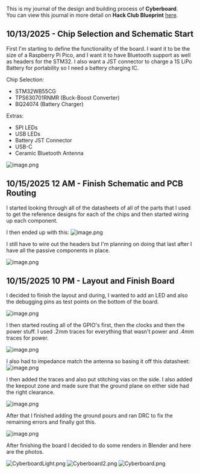 <!--
  ===================    !!READ THIS NOTICE!!   ====================
  DO NOT edit this file manually. Your changes WILL BE OVERWRITTEN!
  This journal is auto generated and updated by Hack Club Blueprint.
  To edit this file, please edit your journal entries on Blueprint.
  ==================================================================
-->

This is my journal of the design and building process of **Cyberboard**.  
You can view this journal in more detail on **Hack Club Blueprint** [here](https://blueprint.hackclub.com/projects/491).


## 10/13/2025 - Chip Selection and Schematic Start  

First I'm starting to define the functionality of the board. I want it to be the size of a Raspberry Pi Pico, and I want it to have Bluetooth support as well as headers for the STM32. I also want a JST connector to charge a 1S LiPo Battery for portability so I need a battery charging IC.

Chip Selection:

- STM32WB55CG
- TPS630701RNMR (Buck-Boost Converter)
- BQ24074 (Battery Charger)

Extras:

- SPI LEDs
- USB LEDs
- Battery JST Connector
- USB-C
- Ceramic Bluetooth Antenna

![image.png](https://blueprint.hackclub.com/user-attachments/blobs/proxy/eyJfcmFpbHMiOnsiZGF0YSI6MjE0NiwicHVyIjoiYmxvYl9pZCJ9fQ==--56d85a1a33d10cf902e22c7f6eaffa15ef3ebc50/image.png)
  

## 10/15/2025 12 AM - Finish Schematic and PCB Routing  

I started looking through all of the datasheets of all of the parts that I used to get the reference designs for each of the chips and then started wiring up each component.

I then ended up with this:
![image.png](https://blueprint.hackclub.com/user-attachments/blobs/proxy/eyJfcmFpbHMiOnsiZGF0YSI6MjI5MCwicHVyIjoiYmxvYl9pZCJ9fQ==--7e9fd5016f1598f53da14cb4da7e65df2c8ae757/image.png)

I still have to wire out the headers but I'm planning on doing that last after I have all the passive components in place.

![image.png](https://blueprint.hackclub.com/user-attachments/blobs/proxy/eyJfcmFpbHMiOnsiZGF0YSI6MjI5MSwicHVyIjoiYmxvYl9pZCJ9fQ==--5c71dd018c46b06d1b4ad477c20f0dac9140fc65/image.png)
  

## 10/15/2025 10 PM - Layout and Finish Board  

I decided to finish the layout and during, I wanted to add an LED and also the debugging pins as test points on the bottom of the board.

![image.png](https://blueprint.hackclub.com/user-attachments/blobs/proxy/eyJfcmFpbHMiOnsiZGF0YSI6MjQzMiwicHVyIjoiYmxvYl9pZCJ9fQ==--112dd087281849b4809601a72c1e95b8259416ca/image.png)

I then started routing all of the GPIO's first, then the clocks and then the power stuff. I used .2mm traces for everything that wasn't power and .4mm traces for power.

![image.png](https://blueprint.hackclub.com/user-attachments/blobs/proxy/eyJfcmFpbHMiOnsiZGF0YSI6MjQzMywicHVyIjoiYmxvYl9pZCJ9fQ==--6b26a75ae867de93401ac9a273f6dccc0e82a911/image.png)

I also had to impedance match the antenna so basing it off this datasheet:
![image.png](https://blueprint.hackclub.com/user-attachments/blobs/proxy/eyJfcmFpbHMiOnsiZGF0YSI6MjQzNCwicHVyIjoiYmxvYl9pZCJ9fQ==--6fe7802ff5522970416dfaf0142bda1fe8ab5947/image.png)

I then added the traces and also put stitching vias on the side. I also added the keepout zone and made sure that the ground plane on either side had the right clearance.

![image.png](https://blueprint.hackclub.com/user-attachments/blobs/proxy/eyJfcmFpbHMiOnsiZGF0YSI6MjQzNSwicHVyIjoiYmxvYl9pZCJ9fQ==--ed4a1f11a4b77efb12c7438e27f2d53b7a86344c/image.png)

After that I finished adding the ground pours and ran DRC to fix the remaining errors and finally got this.

![image.png](https://blueprint.hackclub.com/user-attachments/blobs/proxy/eyJfcmFpbHMiOnsiZGF0YSI6MjQzNiwicHVyIjoiYmxvYl9pZCJ9fQ==--5393cd550d684cd08f26d7520e67cb55009b96d1/image.png)

After finishing the board I decided to do some renders in Blender and here are the photos.

![CyberboardLight.png](https://blueprint.hackclub.com/user-attachments/blobs/proxy/eyJfcmFpbHMiOnsiZGF0YSI6MjQzOSwicHVyIjoiYmxvYl9pZCJ9fQ==--0e40f0e3e02df0d3623e49b6a048985105e0a88f/CyberboardLight.png)
![Cyberboard2.png](https://blueprint.hackclub.com/user-attachments/blobs/proxy/eyJfcmFpbHMiOnsiZGF0YSI6MjQzNywicHVyIjoiYmxvYl9pZCJ9fQ==--0f7bcd34039d5855103f026234150fb0eac1fa59/Cyberboard2.png)
![Cyberboard.png](https://blueprint.hackclub.com/user-attachments/blobs/proxy/eyJfcmFpbHMiOnsiZGF0YSI6MjQzOCwicHVyIjoiYmxvYl9pZCJ9fQ==--61a0edd693f86a98079fe7fba625afcbb7b25a9d/Cyberboard.png)





  

